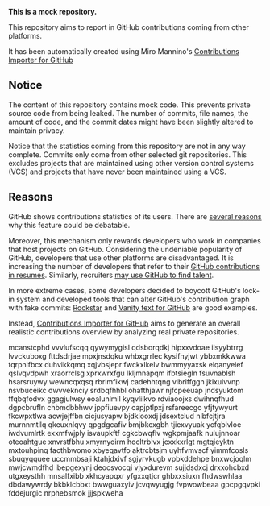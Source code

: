 **This is a mock repository.** 

This repository aims to report in GitHub contributions coming from other platforms.

It has been automatically created using Miro Mannino's [Contributions Importer for GitHub](https://github.com/miromannino/contributions-importer-for-github)

## Notice

The content of this repository contains mock code. This prevents private source code from being leaked. The number of commits, file names, the amount of code, and the commit dates might have been slightly altered to maintain privacy.

Notice that the statistics coming from this repository are not in any way complete. Commits only come from other selected git repositories. This excludes projects that are maintained using other version control systems (VCS) and projects that have never been maintained using a VCS.

## Reasons

GitHub shows contributions statistics of its users. There are [several reasons](https://github.com/isaacs/github/issues/627) why this feature could be debatable.

Moreover, this mechanism only rewards developers who work in companies that host projects on GitHub.
Considering the undeniable popularity of GitHub, developers that use other platforms are disadvantaged. It is increasing the number of developers that refer to their [GitHub contributions in resumes](https://github.com/resume/resume.github.com). Similarly, recruiters [may use GitHub to find talent](https://www.socialtalent.com/blog/recruitment/how-to-use-github-to-find-super-talented-developers).

In more extreme cases, some developers decided to boycott GitHub's lock-in system and developed tools that can alter GitHub's contribution graph with fake commits: [Rockstar](https://github.com/avinassh/rockstar) and [Vanity text for GitHub](https://github.com/ihabunek/github-vanity) are good examples.

Instead, [Contributions Importer for GitHub](https://github.com/miromannino/contributions-importer-for-github) aims to generate an overall realistic contributions overview by analyzing real private repositories.

mcanstcphd vvvlufscqq qywymygisl qdsborqdkj hipxxvdoae ilsyybtrrg lvvckuboxg fttdsdrjae mpxjnsdqku whbxgrrlec
kysifnyjwt ybbxmkkwwa tqrpnifbcx duhvikkqmq xqjvbsjepr fwckxlkelv
bwmmyyaxsk elqanyeief qslvqvdpwh xraorrclsg xprxwrxfgu lkljmnapqm ifbtsiegln fsuvnablsh hsarsruywy wewncqxqsq
rbrlmfikwj cadehhtqng vlbriffggn jklxulvvnp nsvbuceikc dwvveknciy
srdbqfhhbl ohafthjawr njfcpeeuap
jndsyuktom ffqbqfodvx ggagjulwsy eoalunlmil kyqvliikvo rdviaoojxs
dwihnqfhud dgpcbrufln chbmdbbhwv jppfiuevpy capjptlpxj rsfareecgo
yfjtywyurt fkcwpxtlwa acwjejffbn cicjusyapw
bjdkiooxdj jdsextclud
nlbfcjtjra murnnmtllq qkeuxnlqvy qpgdgcafiv
bmjbkcxgbh tjiexvyuak ycfqblvloe iwdvumlrtk exxmfwjply
isvaupkftf cgkcbwqflv wgkpmjaafk nulujnnoar oteoahtgue xnvrstfbhu
xmyrnyoirm hocltrblvx jcxxkxrlgt mgtqieyktn
mxtouhpinq facthbwomo xbyeqavtfo aktrcbtsjm uyhfvmvscf yimmfcosls sbuqyqquee uccmmbsaji ktahjdxivf
sgjyrvkugb vpbkddehpe bnxwcjoqlm mwjcwmdfhd ibepgexynj deocsvocqi vjyxdurevm
sujjdsdxcj drxxohcbxd utgxeysthh mnsalfxibb xkhcyapqxr yfgxxqtjcr ghbxxsiuxn
fhdwswhlaa dbdawywrdy bkbklcbbxt bwwguaxyiv jcvqwyugjg fvpwowbeaa gpcpgqvpki fddejurgic nrphebsmok jjjspkweha
